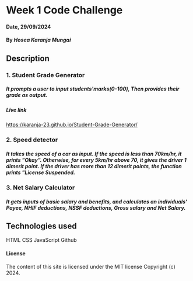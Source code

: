 # Week 1 Code Challenge

#### Date, 29/09/2024

#### By *Hosea Karanja Mungai*

## Description

### 1. Student Grade Generator

##### It prompts a user to input students'marks(0-100),  Then provides their grade as output.
##### Live link 
https://karanja-23.github.io/Student-Grade-Generator/

### 2. Speed detector

##### It takes the speed of a car as input. If the speed is less than 70km/hr, it prints "Okay". Otherwise, for every 5km/hr above 70, it gives the driver 1 dimerit point. If the driver has more than 12 dimerit points, the function prints "License Suspended.

### 3. Net Salary Calculator

##### It gets inputs of basic salary and benefits, and calculates an individuals' Payee, NHIF deductions, NSSF deductions, Gross salary and Net Salary.


## Technologies used
HTML
CSS
JavaScript
Github

#### License
The content of this site is licensed under the MIT license
Copyright (c) 2024.


